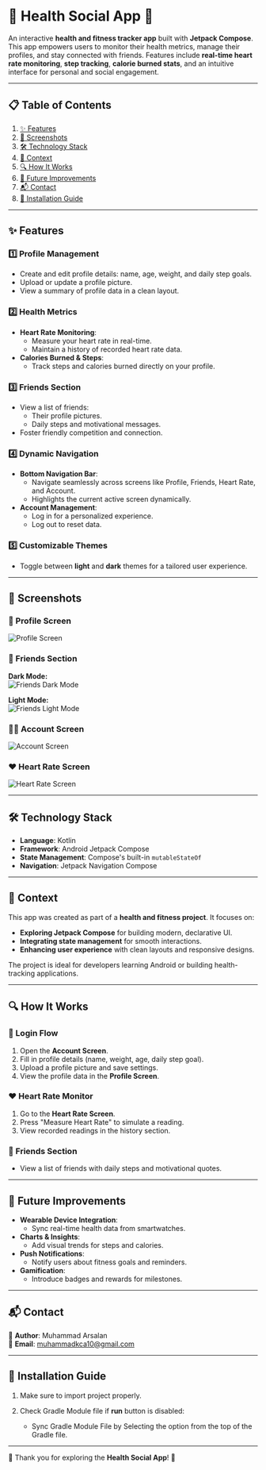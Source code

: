 # 🌟 Health Social App 📱  

An interactive **health and fitness tracker app** built with **Jetpack Compose**. This app empowers users to monitor their health metrics, manage their profiles, and stay connected with friends. Features include **real-time heart rate monitoring**, **step tracking**, **calorie burned stats**, and an intuitive interface for personal and social engagement.  

---

## 📋 Table of Contents  

1. [✨ Features](#-features)  
2. [📸 Screenshots](#-screenshots)  
3. [🛠️ Technology Stack](#️-technology-stack)  
4. [📖 Context](#-context)  
5. [🔍 How It Works](#-how-it-works)  
6. [🚀 Future Improvements](#-future-improvements)  
7. [📬 Contact](#-contact)  
8. [🧰 Installation Guide](#-installation-guide)  

---

## ✨ Features  

### 1️⃣ **Profile Management**  
- Create and edit profile details: name, age, weight, and daily step goals.  
- Upload or update a profile picture.  
- View a summary of profile data in a clean layout.  

### 2️⃣ **Health Metrics**  
- **Heart Rate Monitoring**:  
  - Measure your heart rate in real-time.  
  - Maintain a history of recorded heart rate data.  
- **Calories Burned & Steps**:  
  - Track steps and calories burned directly on your profile.  

### 3️⃣ **Friends Section**  
- View a list of friends:  
  - Their profile pictures.  
  - Daily steps and motivational messages.  
- Foster friendly competition and connection.  

### 4️⃣ **Dynamic Navigation**  
- **Bottom Navigation Bar**:  
  - Navigate seamlessly across screens like Profile, Friends, Heart Rate, and Account.  
  - Highlights the current active screen dynamically.  
- **Account Management**:  
  - Log in for a personalized experience.  
  - Log out to reset data.  

### 5️⃣ **Customizable Themes**  
- Toggle between **light** and **dark** themes for a tailored user experience.  

---

## 📸 Screenshots  

### 🧍 Profile Screen  
![Profile Screen](https://github.com/user-attachments/assets/f3af5fe7-dc78-4a40-9e3c-a0cb588328f4)  

### 👥 Friends Section  
**Dark Mode:**  
![Friends Dark Mode](https://github.com/user-attachments/assets/e0eb78d2-b969-41c6-ae5c-f84144d4cc83)  

**Light Mode:**  
![Friends Light Mode](https://github.com/user-attachments/assets/7caadaca-994d-485b-aee2-a55a0335a0c2)  

### 🧑‍💻 Account Screen  
![Account Screen](https://github.com/user-attachments/assets/f891a898-62ac-41e0-9882-abe1fe1ab181)  

### ❤️ Heart Rate Screen  
![Heart Rate Screen](https://github.com/user-attachments/assets/e4b09b5b-2a00-4efb-9d4d-c2db64f8cdbb)  

---

## 🛠️ Technology Stack  

- **Language**: Kotlin  
- **Framework**: Android Jetpack Compose  
- **State Management**: Compose's built-in `mutableStateOf`  
- **Navigation**: Jetpack Navigation Compose  

---

## 📖 Context  

This app was created as part of a **health and fitness project**. It focuses on:  
- **Exploring Jetpack Compose** for building modern, declarative UI.  
- **Integrating state management** for smooth interactions.  
- **Enhancing user experience** with clean layouts and responsive designs.  

The project is ideal for developers learning Android or building health-tracking applications.  

---

## 🔍 How It Works  

### 🔑 Login Flow  
1. Open the **Account Screen**.  
2. Fill in profile details (name, weight, age, daily step goal).  
3. Upload a profile picture and save settings.  
4. View the profile data in the **Profile Screen**.  

### ❤️ Heart Rate Monitor  
1. Go to the **Heart Rate Screen**.  
2. Press "Measure Heart Rate" to simulate a reading.  
3. View recorded readings in the history section.  

### 👥 Friends Section  
- View a list of friends with daily steps and motivational quotes.  

---

## 🚀 Future Improvements  

- **Wearable Device Integration**:  
  - Sync real-time health data from smartwatches.  
- **Charts & Insights**:  
  - Add visual trends for steps and calories.  
- **Push Notifications**:  
  - Notify users about fitness goals and reminders.  
- **Gamification**:  
  - Introduce badges and rewards for milestones.  

---

## 📬 Contact  

📧 **Author**: Muhammad Arsalan  
📩 **Email**: [muhammadkca10@gmail.com](mailto:muhammadkca10@gmail.com)  

---

## 🧰 Installation Guide  

1. Make sure to import project properly.
   
2. Check Gradle Module file if **run** button is disabled:

   - Sync Gradle Module File by Selecting the option from the top of the Gradle file.

---

🎉 Thank you for exploring the **Health Social App**! 🚀  
